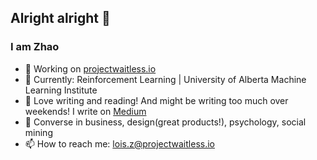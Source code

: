 ## Alright alright 👋

### I am Zhao

- 🔭 Working on [projectwaitless.io](https://projectwaitless.io)
- 🔖 Currently: Reinforcement Learning | University of Alberta Machine Learning Institute
- 🤔 Love writing and reading! And might be writing too much over weekends! I write on [Medium](https://medium.com/@loisziu)
- 💬 Converse in business, design(great products!), psychology, social mining
- 📫 How to reach me: lois.z@projectwaitless.io

